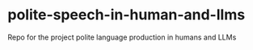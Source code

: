 # polite-speech-in-human-and-llms
Repo for the project polite language production in humans and LLMs
